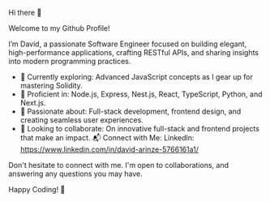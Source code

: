 Hi there 👋

Welcome to my Github Profile!

I’m David, a passionate Software Engineer focused on building elegant, high-performance applications, crafting RESTful APIs, and sharing insights into modern programming practices.  
- 🌟 Currently exploring: Advanced JavaScript concepts as I gear up for mastering Solidity.
- 🔧 Proficient in: Node.js, Express, Nest.js, React, TypeScript, Python, and Next.js.
- 🎨 Passionate about: Full-stack development, frontend design, and creating seamless user experiences.
- 🤝 Looking to collaborate: On innovative full-stack and frontend projects that make an impact.
📬 Connect with Me:
LinkedIn: https://www.linkedin.com/in/david-arinze-5766161a1/

Don't hesitate to connect with me. I'm open to collaborations, and answering any questions you may have.


Happy Coding! 🚀

